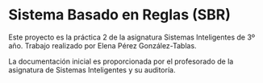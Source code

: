 # Sistema Basado en Reglas (SBR)

Este proyecto es la práctica 2 de la asignatura Sistemas Inteligentes de 3º año.
Trabajo realizado por Elena Pérez González-Tablas.

La documentación inicial es proporcionada por el profesorado de la asignatura de Sistemas Inteligentes y su auditoría.